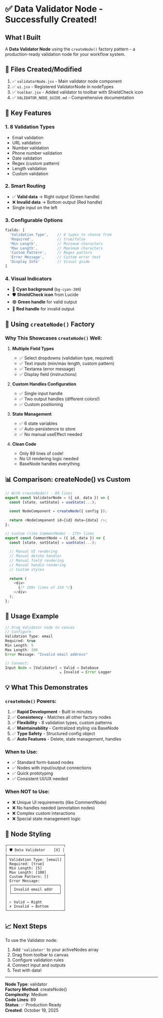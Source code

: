# ✅ Data Validator Node - Successfully Created!

## What I Built

A **Data Validator Node** using the `createNode()` factory pattern - a production-ready validation node for your workflow system.

## 📁 Files Created/Modified

1. ✅ `validatorNode.jsx` - Main validator node component
2. ✅ `ui.jsx` - Registered ValidatorNode in nodeTypes
3. ✅ `toolbar.jsx` - Added validator to toolbar with ShieldCheck icon
4. ✅ `VALIDATOR_NODE_GUIDE.md` - Comprehensive documentation

## 🎯 Key Features

### 1. **8 Validation Types**
- Email validation
- URL validation
- Number validation
- Phone number validation
- Date validation
- Regex (custom pattern)
- Length validation
- Custom validation

### 2. **Smart Routing**
- ✅ **Valid data** → Right output (Green handle)
- ❌ **Invalid data** → Bottom output (Red handle)
- Single input on the left

### 3. **Configurable Options**
```javascript
fields: [
  'Validation Type',    // 8 types to choose from
  'Required',           // true/false
  'Min Length',         // Minimum characters
  'Max Length',         // Maximum characters
  'Custom Pattern',     // Regex pattern
  'Error Message',      // Custom error text
  'Display Info'        // Visual guide
]
```

### 4. **Visual Indicators**
- 🎨 **Cyan background** (`bg-cyan-300`)
- 🛡️ **ShieldCheck icon** from Lucide
- 🟢 **Green handle** for valid output
- 🔴 **Red handle** for invalid output

## 🔧 Using `createNode()` Factory

### Why This Showcases `createNode()` Well:

1. **Multiple Field Types**
   - ✅ Select dropdowns (validation type, required)
   - ✅ Text inputs (min/max length, custom pattern)
   - ✅ Textarea (error message)
   - ✅ Display field (instructions)

2. **Custom Handles Configuration**
   - ✅ Single input handle
   - ✅ Two output handles (different colors!)
   - ✅ Custom positioning

3. **State Management**
   - ✅ 6 state variables
   - ✅ Auto-persistence to store
   - ✅ No manual useEffect needed

4. **Clean Code**
   - Only 89 lines of code!
   - No UI rendering logic needed
   - BaseNode handles everything

## 📊 Comparison: createNode() vs Custom

```javascript
// With createNode() - 89 lines
export const ValidatorNode = ({ id, data }) => {
  const [state, setState] = useState(...);
  
  const NodeComponent = createNode({ config });
  
  return <NodeComponent id={id} data={data} />;
};

// Custom (like CommentNode) - 175+ lines
export const CommentNode = ({ id, data }) => {
  const [state, setState] = useState(...);
  
  // Manual UI rendering
  // Manual delete handler
  // Manual field rendering
  // Manual handle rendering
  // Custom styles
  
  return (
    <div>
      {/* 100+ lines of JSX */}
    </div>
  );
};
```

## 🚀 Usage Example

```javascript
// Drag Validator node to canvas
// Configure:
Validation Type: email
Required: true
Min Length: 5
Max Length: 100
Error Message: "Invalid email address"

// Connect:
Input Node → [Validator] → Valid → Database
                         ↘ Invalid → Error Logger
```

## 💡 What This Demonstrates

### `createNode()` Powers:
1. ✅ **Rapid Development** - Built in minutes
2. ✅ **Consistency** - Matches all other factory nodes
3. ✅ **Flexibility** - 8 validation types, custom patterns
4. ✅ **Maintainability** - Centralized styling via BaseNode
5. ✅ **Type Safety** - Structured config object
6. ✅ **Auto Features** - Delete, state management, handles

### When to Use:
- ✅ Standard form-based nodes
- ✅ Nodes with input/output connections
- ✅ Quick prototyping
- ✅ Consistent UI/UX needed

### When NOT to Use:
- ❌ Unique UI requirements (like CommentNode)
- ❌ No handles needed (annotation nodes)
- ❌ Complex custom interactions
- ❌ Special state management logic

## 🎨 Node Styling

```
┌──────────────────────────┐
│ 🛡️ Data Validator    [X] │
├──────────────────────────┤
│ Validation Type: [email] │
│ Required: [true]         │
│ Min Length: [5]          │
│ Max Length: [100]        │
│ Custom Pattern: []       │
│ Error Message:           │
│ ┌──────────────────────┐ │
│ │ Invalid email addr   │ │
│ └──────────────────────┘ │
│                          │
│ ✓ Valid → Right          │
│ ✗ Invalid → Bottom       │
└──────────────────────────┘
```

## 📈 Next Steps

To use the Validator node:
1. Add `'validator'` to your activeNodes array
2. Drag from toolbar to canvas
3. Configure validation rules
4. Connect input and outputs
5. Test with data!

---

**Node Type**: validator  
**Factory Method**: createNode()  
**Complexity**: Medium  
**Code Lines**: 89  
**Status**: ✅ Production Ready  
**Created**: October 19, 2025
